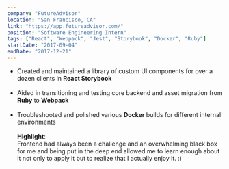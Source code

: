 ```yaml
---
company: "FutureAdvisor"
location: "San Francisco, CA"
link: "https://app.futureadvisor.com/"
position: "Software Engineering Intern"
tags: ["React", "Webpack", "Jest", "Storybook", "Docker", "Ruby"]
startDate: "2017-09-04"
endDate: "2017-12-21"
---
```


- Created and maintained a library of custom UI components for over a dozen clients in <b>React Storybook</b><br/><br/>
- Aided in transitioning and testing core backend and asset migration from <b>Ruby</b> to <b>Webpack</b><br/><br/>
- Troubleshooted and polished various <b>Docker</b> builds for different internal environments<br/><br/>
  <b>Highlight</b>:<br/>Frontend had always been a challenge and an overwhelming black box for me and being put in the deep end allowed me to learn enough about it not only to apply it but to realize that I actually enjoy it. :)
